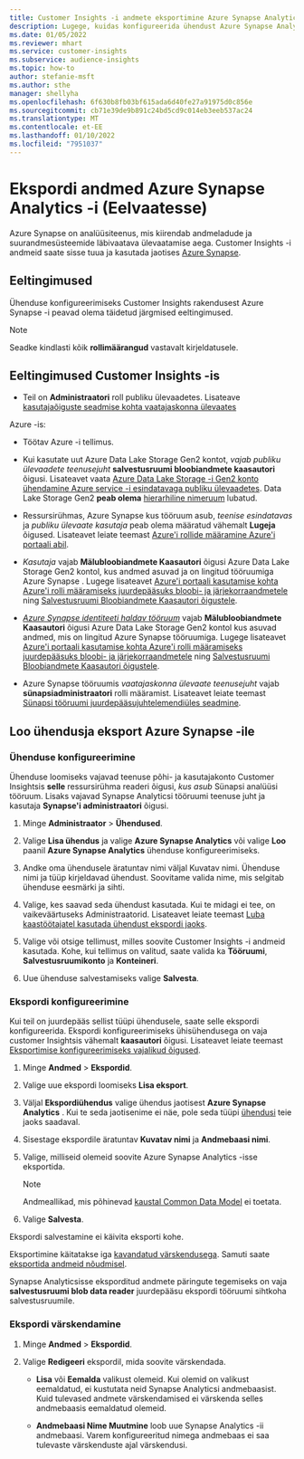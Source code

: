 ```yaml
---
title: Customer Insights -i andmete eksportimine Azure Synapse Analytic -usse
description: Lugege, kuidas konfigureerida ühendust Azure Synapse Analytic -ule.
ms.date: 01/05/2022
ms.reviewer: mhart
ms.service: customer-insights
ms.subservice: audience-insights
ms.topic: how-to
author: stefanie-msft
ms.author: sthe
manager: shellyha
ms.openlocfilehash: 6f630b8fb03bf615ada6d40fe27a91975d0c856e
ms.sourcegitcommit: cb71e39de9b891c24bd5cd9c014eb3eeb537ac24
ms.translationtype: MT
ms.contentlocale: et-EE
ms.lasthandoff: 01/10/2022
ms.locfileid: "7951037"
---
```

# <a name="export-data-to-azure-synapse-analytics-preview"></a>Ekspordi andmed Azure Synapse Analytics -i (Eelvaatesse)

Azure Synapse on analüüsiteenus, mis kiirendab andmeladude ja suurandmesüsteemide läbivaatava ülevaatamise aega. Customer Insights -i andmeid saate sisse tuua ja kasutada jaotises [Azure Synapse](/azure/synapse-analytics/overview-what-is).

## <a name="prerequisites"></a>Eeltingimused

Ühenduse konfigureerimiseks Customer Insights rakendusest Azure Synapse -i peavad olema täidetud järgmised eeltingimused.

> [!NOTE]
> Seadke kindlasti kõik **rollimäärangud** vastavalt kirjeldatusele.  

## <a name="prerequisites-in-customer-insights"></a>Eeltingimused Customer Insights -is

* Teil on **Administraatori** roll publiku ülevaadetes. Lisateave [kasutajaõiguste seadmise kohta vaatajaskonna ülevaates](permissions.md#assign-roles-and-permissions)

Azure -is: 

- Töötav Azure -i tellimus.

- Kui kasutate uut Azure Data Lake Storage Gen2 kontot, *vajab publiku ülevaadete teenusejuht* **salvestusruumi bloobiandmete kaasautori** õigusi. Lisateavet vaata [Azure Data Lake Storage -i Gen2 konto ühendamine Azure service -i esindatavaga publiku ülevaadetes](connect-service-principal.md). Data Lake Storage Gen2 **peab olema** [hierarhiline nimeruum](/azure/storage/blobs/data-lake-storage-namespace) lubatud.

- Ressursirühmas, Azure Synapse kus tööruum asub, *teenise esindatavas* ja *publiku ülevaate kasutaja* peab olema määratud vähemalt **Lugeja** õigused. Lisateavet leiate teemast [Azure'i rollide määramine Azure'i portaali abil](/azure/role-based-access-control/role-assignments-portal).

- *Kasutaja* vajab **Mälubloobiandmete Kaasautori** õigusi Azure Data Lake Storage Gen2 kontol, kus andmed asuvad ja on lingitud tööruumiga Azure Synapse . Lugege lisateavet [Azure'i portaali kasutamise kohta Azure'i rolli määramiseks juurdepääsuks bloobi- ja järjekorraandmetele](/azure/storage/common/storage-auth-aad-rbac-portal) ning [Salvestusruumi Bloobiandmete Kaasautori õigustele](/azure/role-based-access-control/built-in-roles#storage-blob-data-contributor).

- *[Azure Synapse identiteeti haldav tööruum](/azure/synapse-analytics/security/synapse-workspace-managed-identity)* vajab **Mälubloobiandmete Kaasautori** õigusi Azure Data Lake Storage Gen2 kontol kus asuvad andmed, mis on lingitud Azure Synapse tööruumiga. Lugege lisateavet [Azure'i portaali kasutamise kohta Azure'i rolli määramiseks juurdepääsuks bloobi- ja järjekorraandmetele](/azure/storage/common/storage-auth-aad-rbac-portal) ning [Salvestusruumi Bloobiandmete Kaasautori õigustele](/azure/role-based-access-control/built-in-roles#storage-blob-data-contributor).

- Azure Synapse tööruumis *vaatajaskonna ülevaate teenusejuht* vajab **sünapsiadministraatori** rolli määramist. Lisateavet leiate teemast [Sünapsi tööruumi juurdepääsujuhtelemendiüles seadmine](/azure/synapse-analytics/security/how-to-set-up-access-control).

## <a name="set-up-the-connection-and-export-to-azure-synapse"></a>Loo ühendusja eksport Azure Synapse -ile

### <a name="configure-a-connection"></a>Ühenduse konfigureerimine

Ühenduse loomiseks vajavad teenuse põhi- ja kasutajakonto Customer Insightsis **selle** ressursirühma readeri õigusi, *kus asub* Sünapsi analüüsi tööruum. Lisaks vajavad Synapse Analyticsi tööruumi teenuse juht ja kasutaja **Synapse'i administraatori** õigusi. 

1. Minge **Administraator** > **Ühendused**.

1. Valige **Lisa ühendus** ja valige  **Azure Synapse Analytics**  või valige **Loo** paanil **Azure Synapse Analytics** ühenduse konfigureerimiseks.

1. Andke oma ühendusele äratuntav nimi väljal Kuvatav nimi. Ühenduse nimi ja tüüp kirjeldavad ühendust. Soovitame valida nime, mis selgitab ühenduse eesmärki ja sihti.

1. Valige, kes saavad seda ühendust kasutada. Kui te midagi ei tee, on vaikeväärtuseks Administraatorid. Lisateavet leiate teemast [Luba kaastöötajatel kasutada ühendust ekspordi jaoks](connections.md#allow-contributors-to-use-a-connection-for-exports).

1. Valige või otsige tellimust, milles soovite Customer Insights -i andmeid kasutada. Kohe, kui tellimus on valitud, saate valida ka **Tööruumi**, **Salvestusruumikonto** ja **Konteineri**.

1. Uue ühenduse salvestamiseks valige **Salvesta**.

### <a name="configure-an-export"></a>Ekspordi konfigureerimine

Kui teil on juurdepääs sellist tüüpi ühendusele, saate selle ekspordi konfigureerida. Ekspordi konfigureerimiseks ühisühendusega on vaja customer Insightsis vähemalt **kaasautori** õigusi. Lisateavet leiate teemast [Eksportimise konfigureerimiseks vajalikud õigused](export-destinations.md#set-up-a-new-export).

1. Minge **Andmed** > **Ekspordid**.

1. Valige uue ekspordi loomiseks **Lisa eksport**.

1. Väljal **Ekspordiühendus** valige ühendus jaotisest **Azure Synapse Analytics** . Kui te seda jaotisenime ei näe, pole seda tüüpi [ühendusi](connections.md) teie jaoks saadaval.

1. Sisestage ekspordile äratuntav **Kuvatav nimi** ja **Andmebaasi nimi**.

1. Valige, milliseid olemeid soovite Azure Synapse Analytics -isse eksportida.
   > [!NOTE]
   > Andmeallikad, mis põhinevad [kaustal Common Data Model](connect-common-data-model.md) ei toetata.

2. Valige **Salvesta**.

Ekspordi salvestamine ei käivita eksporti kohe.

Eksportimine käitatakse iga [kavandatud värskendusega](system.md#schedule-tab). Samuti saate [eksportida andmeid nõudmisel](export-destinations.md#run-exports-on-demand).

Synapse Analyticsisse eksporditud andmete päringute tegemiseks on vaja **salvestusruumi blob data reader** juurdepääsu ekspordi tööruumi sihtkoha salvestusruumile. 

### <a name="update-an-export"></a>Ekspordi värskendamine

1. Minge **Andmed** > **Ekspordid**.

1. Valige **Redigeeri** ekspordil, mida soovite värskendada.

   - **Lisa** või **Eemalda** valikust olemeid. Kui olemid on valikust eemaldatud, ei kustutata neid Synapse Analyticsi andmebaasist. Kuid tulevased andmete värskendamised ei värskenda selles andmebaasis eemaldatud olemeid.

   - **Andmebaasi Nime Muutmine** loob uue Synapse Analytics -ii andmebaasi. Varem konfigureeritud nimega andmebaas ei saa tulevaste värskenduste ajal värskendusi.

